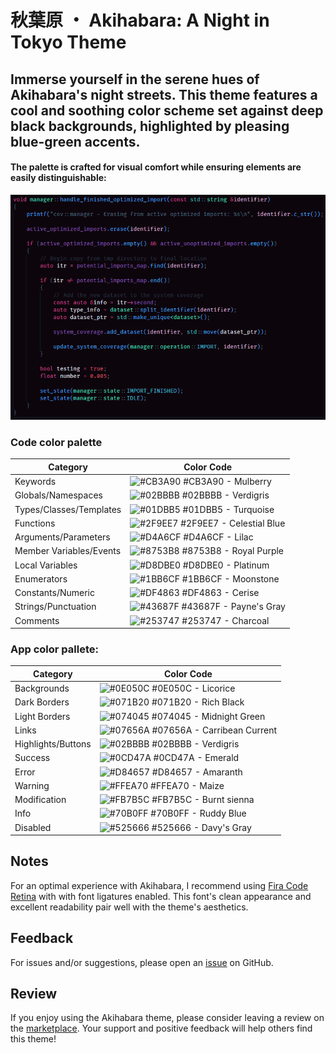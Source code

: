 # 秋葉原 ・ Akihabara: A Night in Tokyo Theme

## Immerse yourself in the serene hues of Akihabara's night streets. This theme features a cool and soothing color scheme set against deep black backgrounds, highlighted by pleasing blue-green accents.

#### The palette is crafted for visual comfort while ensuring elements are easily distinguishable:

![Akihabara-Theme-Example](./assets/example.PNG)

### Code color palette

| Category                   | Color Code                 |
|----------------------------|----------------------------|
| Keywords                   | ![#CB3A90](https://via.placeholder.com/15/CB3A90/000000?text=+) #CB3A90 - Mulberry |
| Globals/Namespaces         | ![#02BBBB](https://via.placeholder.com/15/02BBBB/000000?text=+) #02BBBB - Verdigris |
| Types/Classes/Templates    | ![#01DBB5](https://via.placeholder.com/15/01DBB5/000000?text=+) #01DBB5 - Turquoise |
| Functions                  | ![#2F9EE7](https://via.placeholder.com/15/2F9EE7/000000?text=+) #2F9EE7 - Celestial Blue |
| Arguments/Parameters       | ![#D4A6CF](https://via.placeholder.com/15/D4A6CF/000000?text=+) #D4A6CF - Lilac |
| Member Variables/Events    | ![#8753B8](https://via.placeholder.com/15/8753B8/000000?text=+) #8753B8 - Royal Purple |
| Local Variables            | ![#D8DBE0](https://via.placeholder.com/15/D8DBE0/000000?text=+) #D8DBE0 - Platinum |
| Enumerators                | ![#1BB6CF](https://via.placeholder.com/15/1BB6CF/000000?text=+) #1BB6CF - Moonstone |
| Constants/Numeric          | ![#DF4863](https://via.placeholder.com/15/DF4863/000000?text=+) #DF4863 - Cerise |
| Strings/Punctuation        | ![#43687F](https://via.placeholder.com/15/43687F/000000?text=+) #43687F - Payne's Gray |
| Comments                   | ![#253747](https://via.placeholder.com/15/253747/000000?text=+) #253747 - Charcoal |

### App color pallete:

| Category              | Color Code                 |
|-----------------------|----------------------------|
| Backgrounds           | ![#0E050C](https://via.placeholder.com/15/0E050C/000000?text=+) #0E050C - Licorice |
| Dark Borders          | ![#071B20](https://via.placeholder.com/15/071B20/000000?text=+) #071B20 - Rich Black |
| Light Borders         | ![#074045](https://via.placeholder.com/15/074045/000000?text=+) #074045 - Midnight Green |
| Links                 | ![#07656A](https://via.placeholder.com/15/07656A/000000?text=+) #07656A - Carribean Current |
| Highlights/Buttons    | ![#02BBBB](https://via.placeholder.com/15/02BBBB/000000?text=+) #02BBBB - Verdigris |
| Success               | ![#0CD47A](https://via.placeholder.com/15/0CD47A/000000?text=+) #0CD47A - Emerald |
| Error                 | ![#D84657](https://via.placeholder.com/15/D84657/000000?text=+) #D84657 - Amaranth |
| Warning               | ![#FFEA70](https://via.placeholder.com/15/FFEA70/000000?text=+) #FFEA70 - Maize |
| Modification          | ![#FB7B5C](https://via.placeholder.com/15/FB7B5C/000000?text=+) #FB7B5C - Burnt sienna |
| Info                  | ![#70B0FF](https://via.placeholder.com/15/70B0FF/000000?text=+) #70B0FF - Ruddy Blue |
| Disabled              | ![#525666](https://via.placeholder.com/15/525666/000000?text=+) #525666 - Davy's Gray |

## Notes
For an optimal experience with Akihabara, I recommend using [Fira Code Retina][fira_code_link] with with font ligatures enabled. This font's clean appearance and excellent readability pair well with the theme's aesthetics.

## Feedback

For issues and/or suggestions, please open an [issue][issue_link] on GitHub.

## Review
If you enjoy using the Akihabara theme, please consider leaving a review on the [marketplace][marketplace_link]. Your support and positive feedback will help others find this theme!

[fira_code_link]: https://github.com/tonsky/FiraCode 'FiraCode GitHub repository page'
[issue_link]: https://github.com/justinlavi/Akihabara/issues 'GitHub issue page'
[marketplace_link]: https://marketplace.visualstudio.com/items?itemName=justin-lavi.akihabara 'Visual Studio Marketplace page'
